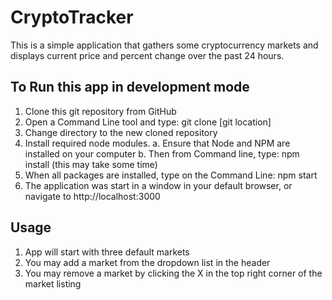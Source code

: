 # CryptoTracker
This is a simple application that gathers some cryptocurrency markets and displays current price and percent change over the past 24 hours.

## To Run this app in development mode
1. Clone this git repository from GitHub
2. Open a Command Line tool and type: git clone [git location]
3. Change directory to the new cloned repository
4. Install required node modules. 
   a. Ensure that Node and NPM are installed on your computer
   b. Then from Command line, type: npm install (this may take some time)
5. When all packages are installed, type on the Command Line: npm start
6. The application was start in a window in your default browser, or navigate to http://localhost:3000

## Usage
1. App will start with three default markets
2. You may add a market from the dropdown list in the header
3. You may remove a market by clicking the X in the top right corner of the market listing
